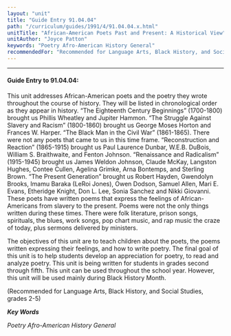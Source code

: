 ```yaml
---
layout: "unit"
title: "Guide Entry 91.04.04"
path: "/curriculum/guides/1991/4/91.04.04.x.html"
unitTitle: "African-American Poets Past and Present: A Historical View"
unitAuthor: "Joyce Patton"
keywords: "Poetry Afro-American History General"
recommendedFor: "Recommended for Language Arts, Black History, and Social Studies, grades 2-5"
---
```

<body>
<hr/>
<h4>
Guide Entry to 91.04.04:
</h4>
This unit addresses African-American poets and the poetry they wrote throughout the course of history. They will be listed in chronological order as they appear in history. “The Eighteenth Century Beginnings” (1700-1800) brought us Phillis Wheatley and Jupiter Hammon. “The Struggle Against Slavery and Racism” (1800-1860) brought us George Moses Horton and Frances W. Harper. “The Black Man in the Civil War” (1861-1865). There were not any poets that came to us in this time frame. “Reconstruction and Reaction” (1865-1915) brought us Paul Laurence Dunbar, W.E.B. DuBois, William S. Braithwaite, and Fenton Johnson. “Renaissance and Radicalism” (1915-1945) brought us James Weldon Johnson, Claude McKay, Langston Hughes, Contee Cullen, Agelina Grimke, Arna Bontemps, and Sterling Brown. “The Present Generation” brought us Robert Hayden, Gwendolyn Brooks, Imamu Baraka (LeRoi Jones), Owen Dodson, Samuel Allen, Mari E. Evans, Etheridge Knight, Don L. Lee, Sonia Sanchez and Nikki Giovanni. These poets have written poems that express the feelings of African-Americans from slavery to the present. Poems were not the only things written during these times. There were folk literature, prison songs, spirituals, the blues, work songs, pop chart music, and rap music the craze of today, plus sermons delivered by ministers.
<p>
The objectives of this unit are to teach children about the poets, the poems written expressing their feelings, and how to write poetry. The final goal of this unit is to help students develop an appreciation for poetry, to read and analyze poetry. This unit is being written for students in grades second through fifth. This unit can be used throughout the school year. However, this unit will be used mainly during Black History Month.
</p>
<p>
(Recommended for Language Arts, Black History, and Social Studies, grades 2-5)
</p>
<p>
<b>
<i>
Key Words
</i>
</b>
<br/>
</p>
<p>
<i>
Poetry Afro-American History General
</i>
</p>
</body>